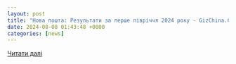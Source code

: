```yaml
---
layout: post
title: "Нова пошта: Результати за перше півріччя 2024 року - GizChina.Com.Ua"
date: 2024-08-08 01:43:48 +0000
categories: [news]
---
```


[Читати далі](https://gizchina.com.ua/2024/08/07/nova-poshta-rezultaty-za-pivrichchya/)
